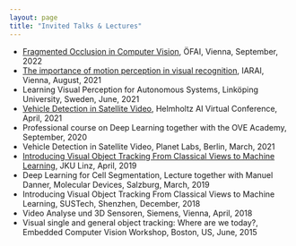```yaml
---
layout: page
title: "Invited Talks & Lectures"
---
```


* [Fragmented Occlusion in Computer Vision](https://www.youtube.com/watch?v=1d_O443FdlA), &Ouml;FAI, Vienna, September, 2022
* [The importance of motion perception in visual recognition](https://www.iarai.ac.at/events/the-importance-of-motion-perception-in-visual-recognition/), IARAI, Vienna, August, 2021
* Learning Visual Perception for Autonomous Systems, Linköping University, Sweden, June, 2021
* [Vehicle Detection in Satellite Video](https://www.helmholtz.ai), Helmholtz AI Virtual Conference, April, 2021
* Professional course on Deep Learning together with the OVE Academy, September, 2020
* Vehicle Detection in Satellite Video, Planet Labs, Berlin, March, 2021
* [Introducing Visual Object Tracking From Classical Views to Machine Learning](https://youtu.be/v9hs4e4s1MM), JKU Linz, April, 2019
* Deep Learning for Cell Segmentation, Lecture together with Manuel Danner, Molecular Devices, Salzburg, March, 2019
* Introducing Visual Object Tracking From Classical Views to Machine Learning, SUSTech, Shenzhen, December, 2018
* Video Analyse und 3D Sensoren, Siemens, Vienna, April, 2018
* Visual single and general object tracking: Where are we today?, Embedded Computer Vision Workshop, Boston, US, June, 2015
